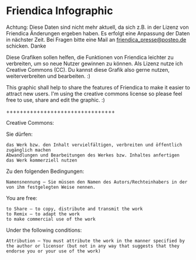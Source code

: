 Friendica Infographic 
=======

Achtung: Diese Daten sind nicht mehr aktuell, da sich z.B. in der Lizenz von Friendica Änderungen ergeben haben. Es erfolgt eine Anpassung der Daten in nächster Zeit. Bei Fragen bitte eine Mail an friendica_presse@posteo.de schicken. Danke

Diese Grafiken sollen helfen, die Funktionen von Friendica leichter zu verbreiten, um so neue Nutzer gewinnen zu können. Als Lizenz nutze ich Creative Commons (CC). Du kannst diese Grafik also gerne nutzen, weiterverbreiten und bearbeiten. :)

This graphic shall help to share the features of Friendica to make it easier to attract new users. I'm using the creative commons license so please feel free to use, share and edit the graphic. :)

++++++++++++++++++++++++++++++++

Creative Commons:

Sie dürfen:

    das Werk bzw. den Inhalt vervielfältigen, verbreiten und öffentlich zugänglich machen
    Abwandlungen und Bearbeitungen des Werkes bzw. Inhaltes anfertigen
    das Werk kommerziell nutzen

Zu den folgenden Bedingungen:

    Namensnennung — Sie müssen den Namen des Autors/Rechteinhabers in der von ihm festgelegten Weise nennen. 

You are free:

    to Share — to copy, distribute and transmit the work
    to Remix — to adapt the work
    to make commercial use of the work

Under the following conditions:

    Attribution — You must attribute the work in the manner specified by the author or licensor (but not in any way that suggests that they endorse you or your use of the work)
